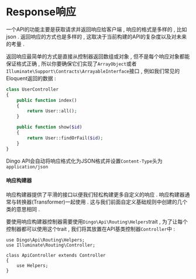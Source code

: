 # Response响应

一个API的功能主要是获取请求并返回响应给客户端 , 响应的格式是多样的 , 比如json . 返回响应的方式也是多样的 , 这取决于当前构建的API的复杂度以及对未来的考量 .

返回响应最简单的方式是直接从控制器返回数组或对象 , 但不是每个响应对象都能保证格式正确 , 所以你要确保它们实现了`ArrayObject`或者`Illuminate\Support\Contracts\ArrayableInterface`接口 , 例如我们常见的Eloquent返回的数据 :

```php
class UserController
{
    public function index()
    {
        return User::all();
    }

    public function show($id)
    {
        return User::findOrFail($id);
    }
}
```

Dingo API会自动将响应格式化为JSON格式并设置`Content-Type`头为`application/json`

#### **响应构建器**

响应构建器提供了平滑的接口以便我们轻松构建更多自定义的响应 . 响应构建器通常与转换器\(Transformer\)一起使用 . 这与我们前面自定义基础规则中创建的几个类的意思相同 . 

要使用响应构建器控制器需要使用`Dingo\Api\Routing\Helpers`trait , 为了让每个控制器都可以使用这个trait , 我们将其放置在API基类控制器`Controller`中 : 

```
use Dingo\Api\Routing\Helpers;
use Illuminate\Routing\Controller;

class ApiController extends Controller
{
    use Helpers;
}
```




